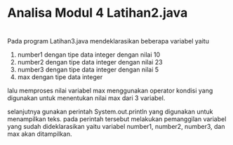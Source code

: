 # Analisa Modul 4 Latihan2.java
#
Pada program Latihan3.java 
mendeklarasikan beberapa variabel yaitu

1. number1 dengan tipe data integer dengan nilai 10
2. number2 dengan tipe data integer dengan nilai 23
3. number3 dengan tipe data integer dengan nilai 5
4. max dengan tipe data integer

lalu memproses nilai variabel max menggunakan operator kondisi yang digunakan untuk menentukan nilai max dari 3 variabel.  

selanjutnya gunakan perintah System.out.println yang digunakan untuk menampilkan teks. pada perintah tersebut melakukan pemanggilan variabel  yang sudah dideklarasikan yaitu variabel number1, number2, number3, dan max akan ditampilkan.
